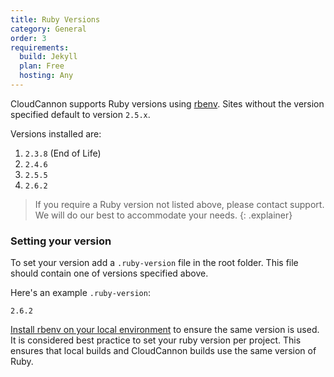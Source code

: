```yaml
---
title: Ruby Versions
category: General
order: 3
requirements:
  build: Jekyll
  plan: Free
  hosting: Any
---
```


CloudCannon supports Ruby versions using [rbenv](https://github.com/rbenv/rbenv). Sites without the version specified default to version `2.5.x`.

Versions installed are:

1. `2.3.8` (End of Life)
2. `2.4.6`
3. `2.5.5`
4. `2.6.2`

> If you require a Ruby version not listed above, please contact support. We will do our best to accommodate your needs.
{: .explainer}

### Setting your version

To set your version add a `.ruby-version` file in the root folder. This file should contain one of versions specified above.

Here's an example `.ruby-version`:

```
2.6.2
```

[Install rbenv on your local environment](https://github.com/rbenv/rbenv#installation) to ensure the same version is used. It is considered best practice to set your ruby version per project. This ensures that local builds and CloudCannon builds use the same version of Ruby.